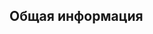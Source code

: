 <!-- TITLE: Структура на диске -->
<!-- SUBTITLE: Как мы организовываем проекты на хранилище и в Серебро -->

## Общая информация